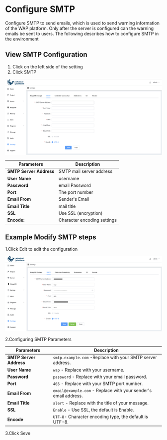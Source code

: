 # Configure SMTP

Configure SMTP to send emails, which is used to send warning information of the WAP platform. Only after the server is configured can the warning emails be sent to users. The following describes how to configure SMTP in the environment

## View SMTP Configuration

1. Click on the left side of the setting
2. Click SMTP

![SMTP](../../images/whalealPlatFromImages/13-Setting/SMTP.png)



| Parameters              | Description                 |
| ----------------------- | --------------------------- |
| **SMTP Server Address** | SMTP mail server address    |
| **User Name**           | username                    |
| **Password**            | email Password              |
| **Port**                | The port number             |
| **Email From**          | Sender's Email              |
| **Email Title**         | mail title                  |
| **SSL**                 | Use SSL (encryption)        |
| **Encode:**             | Character encoding settings |


## Example Modify SMTP steps

1.Click Edit to edit the configuration

![SMTP1](../../images/whalealPlatFromImages/13-Setting/SMTP1.png)

2.Configuring SMTP Parameters


| Parameters              | Description                                                  |
   | ----------------------- | ------------------------------------------------------------ |
   | **SMTP Server Address** | `smtp.example.com` -Replace with your SMTP server address.   |
   | **User Name**           | `wap` - Replace with your username.                          |
   | **Password**            | `password` - Replace with your email password.               |
   | **Port**                | `465` - Replace with your SMTP port number.                  |
   | **Email From**          | `email@example.com` - Replace with your sender's email address. |
   | **Email Title**         | `alert` - Replace with the title of your message.            |
   | **SSL**                 | `Enable` - Use SSL, the default is Enable.                   |
   | **Encode**              | `UTF-8`- Character encoding type, the default is UTF-8.      |

3.Click Seve

